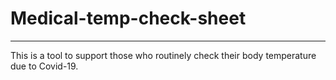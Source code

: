 # Medical-temp-check-sheet
------
This is a tool to support those who routinely check their body temperature due to Covid-19.

